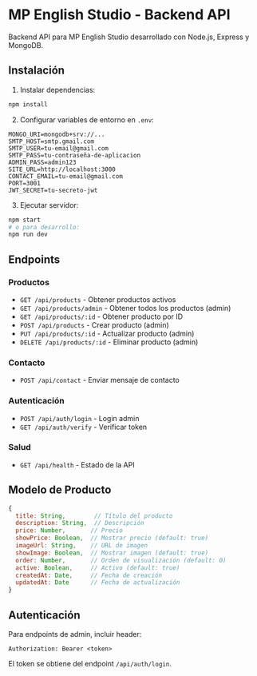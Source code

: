 # MP English Studio - Backend API

Backend API para MP English Studio desarrollado con Node.js, Express y MongoDB.

## Instalación

1. Instalar dependencias:
```bash
npm install
```

2. Configurar variables de entorno en `.env`:
```
MONGO_URI=mongodb+srv://...
SMTP_HOST=smtp.gmail.com
SMTP_USER=tu-email@gmail.com
SMTP_PASS=tu-contraseña-de-aplicacion
ADMIN_PASS=admin123
SITE_URL=http://localhost:3000
CONTACT_EMAIL=tu-email@gmail.com
PORT=3001
JWT_SECRET=tu-secreto-jwt
```

3. Ejecutar servidor:
```bash
npm start
# o para desarrollo:
npm run dev
```

## Endpoints

### Productos
- `GET /api/products` - Obtener productos activos
- `GET /api/products/admin` - Obtener todos los productos (admin)
- `GET /api/products/:id` - Obtener producto por ID
- `POST /api/products` - Crear producto (admin)
- `PUT /api/products/:id` - Actualizar producto (admin)
- `DELETE /api/products/:id` - Eliminar producto (admin)

### Contacto
- `POST /api/contact` - Enviar mensaje de contacto

### Autenticación
- `POST /api/auth/login` - Login admin
- `GET /api/auth/verify` - Verificar token

### Salud
- `GET /api/health` - Estado de la API

## Modelo de Producto

```javascript
{
  title: String,        // Título del producto
  description: String,  // Descripción
  price: Number,       // Precio
  showPrice: Boolean,  // Mostrar precio (default: true)
  imageUrl: String,    // URL de imagen
  showImage: Boolean,  // Mostrar imagen (default: true)
  order: Number,       // Orden de visualización (default: 0)
  active: Boolean,     // Activo (default: true)
  createdAt: Date,     // Fecha de creación
  updatedAt: Date      // Fecha de actualización
}
```

## Autenticación

Para endpoints de admin, incluir header:
```
Authorization: Bearer <token>
```

El token se obtiene del endpoint `/api/auth/login`.
